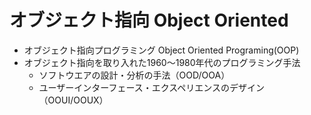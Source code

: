 # オブジェクト指向 Object Oriented
- オブジェクト指向プログラミング Object Oriented Programing(OOP)
- オブジェクト指向を取り入れた1960～1980年代のプログラミング手法
  - ソフトウエアの設計・分析の手法（OOD/OOA）
  - ユーザーインターフェース・エクスペリエンスのデザイン（OOUI/OOUX）